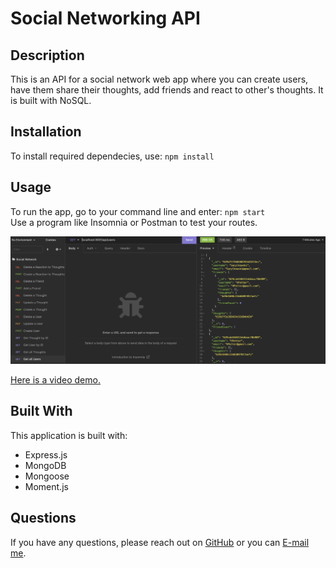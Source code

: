 # Social Networking API

 ## Description
  This is an API for a social network web app where you can create users, have them share their thoughts, add friends and react to other's thoughts.  It is built with NoSQL. 

  ## Installation
  To install required dependecies, use: 
  `npm install` 

  ## Usage
  To run the app, go to your command line and enter: `npm start`  <br />
  Use a program like Insomnia or Postman to test your routes.

  <img src="Example-picture.png" alt="image of program running" width="1206" />
  
  <a href="https://drive.google.com/file/d/1YNYAcQg8YTFS2JZl2YDwCc1ieN6qRMTv/view">Here is a video demo.</a>


 ## Built With
 This application is built with: <br />
 * Express.js
 * MongoDB
 * Mongoose
 * Moment.js

  ## Questions
  If you have any questions, please reach out on <a href="https://github.com/sacylkowski/">GitHub</a> or you can <a href="mailto:sacylkowski@gmail.com">E-mail me</a>.

